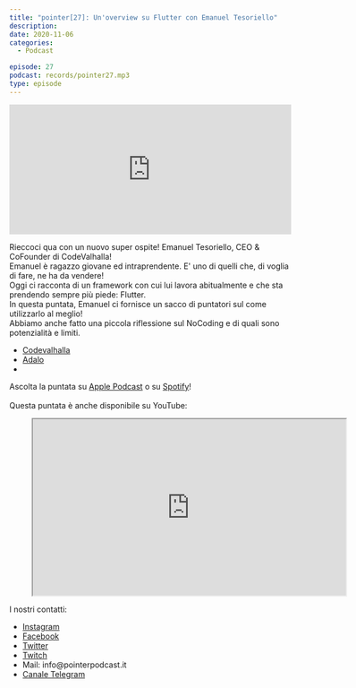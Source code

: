 ```yaml
---
title: "pointer[27]: Un'overview su Flutter con Emanuel Tesoriello"
description:
date: 2020-11-06
categories:
  - Podcast

episode: 27
podcast: records/pointer27.mp3
type: episode
---
```


<p><iframe src="https://open.spotify.com/embed-podcast/episode/6BfwZPhuzSAUR5pig2gL2a" allowtransparency="true" allow="encrypted-media" width="100%" height="232" frameborder="0"></iframe></p>

<!-- wp:paragraph -->
<p>Rieccoci qua con un nuovo super ospite! Emanuel Tesoriello, CEO &amp; CoFounder di CodeValhalla!<br>Emanuel è ragazzo giovane ed intraprendente. E' uno di quelli che, di voglia di fare, ne ha da vendere!<br>Oggi ci racconta di un framework con cui lui lavora abitualmente e che sta prendendo sempre più piede: Flutter.<br>In questa puntata, Emanuel ci fornisce un sacco di puntatori sul come utilizzarlo al meglio!<br>Abbiamo anche fatto una piccola riflessione sul NoCoding e di quali sono potenzialità e limiti.</p>
<!-- /wp:paragraph -->

<!-- wp:list -->
<ul><li><a href="https://www.codevalhalla.com/">Codevalhalla</a></li><li><a href="https://www.adalo.com/">Adalo</a></li><li></li></ul>
<!-- /wp:list -->

<!-- wp:paragraph -->
<p>Ascolta la puntata su <a href="https://podcasts.apple.com/it/podcast/pointerpodcast/id1465505870">Apple Podcast</a> o su <a href="https://open.spotify.com/show/3XmDzcZv4rCIx1VpWrbrkh">Spotify</a>!<br><br>Questa puntata è anche disponibile su YouTube:</p>
<!-- /wp:paragraph -->

<!-- wp:html -->
<figure><iframe src="https://www.youtube.com/embed/oQRemz35cOQ" allowfullscreen="" width="560" height="315"></iframe></figure>
<!-- /wp:html -->

<!-- wp:paragraph -->
<p>I nostri contatti:</p>
<!-- /wp:paragraph -->

<!-- wp:list -->
<ul><li><a href="https://www.instagram.com/pointerpodcast/">Instagram</a></li><li><a href="https://www.facebook.com/pointerPodcast/">Facebook</a></li><li><a href="https://twitter.com/PointerPodcast">Twitter</a></li><li><a href="https://www.twitch.tv/pointerpodcast">Twitch</a></li><li>Mail: info@pointerpodcast.it</li><li><a href="https://t.me/PointerPodcast">Canale Telegram</a></li></ul>
<!-- /wp:list -->